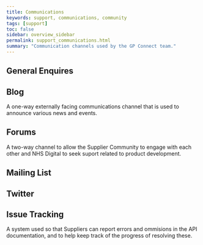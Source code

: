 ```yaml
---
title: Communications
keywords: support, communications, community 
tags: [support]
toc: false
sidebar: overview_sidebar
permalink: support_communications.html
summary: "Communication channels used by the GP Connect team."
---
```


## General Enquires

## Blog

A one-way externally facing communications channel that is used to announce various news and events.

## Forums

A two-way channel to allow the Supplier Community to engage with each other and NHS Digital to seek suport related to product development.

## Mailing List

## Twitter

## Issue Tracking

A system used so that Suppliers can report errors and ommisions in the API documentation, and to help keep track of the progress of resolving these.